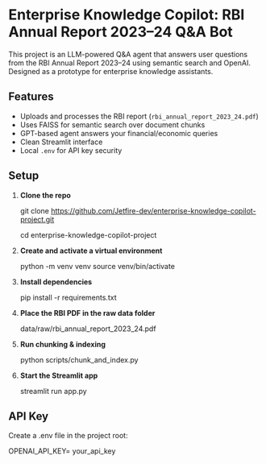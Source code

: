 # Enterprise Knowledge Copilot: RBI Annual Report 2023–24 Q&A Bot

This project is an LLM-powered Q&A agent that answers user questions from the RBI Annual Report 2023–24 using semantic search and OpenAI. Designed as a prototype for enterprise knowledge assistants.

## Features

- Uploads and processes the RBI report (`rbi_annual_report_2023_24.pdf`)
- Uses FAISS for semantic search over document chunks
- GPT-based agent answers your financial/economic queries
- Clean Streamlit interface
- Local `.env` for API key security

## Setup

1. **Clone the repo**

   git clone https://github.com/Jetfire-dev/enterprise-knowledge-copilot-project.git
   
   cd enterprise-knowledge-copilot-project

3. **Create and activate a virtual environment**

   python -m venv venv
   source venv/bin/activate

4. **Install dependencies**

   pip install -r requirements.txt

5. **Place the RBI PDF in the raw data folder**

   data/raw/rbi_annual_report_2023_24.pdf

6. **Run chunking & indexing**

   python scripts/chunk_and_index.py

7. **Start the Streamlit app**

   streamlit run app.py

## API Key

Create a .env file in the project root:

   OPENAI_API_KEY= your_api_key
